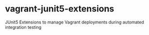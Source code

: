 # vagrant-junit5-extensions
JUnit5 Extensions to manage Vagrant deployments during automated integration testing
